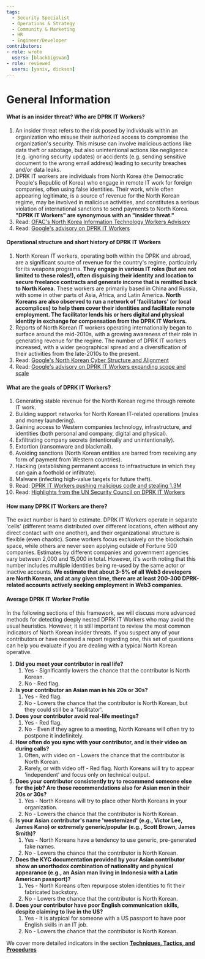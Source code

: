 ```yaml
---
tags:
  - Security Specialist
  - Operations & Strategy
  - Community & Marketing
  - HR
  - Engineer/Developer
contributors:
- role: wrote
  users: [blackbigswan]
- role: reviewed
  users: [yaniv, dickson]
---
```


# General Information

#### What is an insider threat? Who are DPRK IT Workers?
1.  An insider threat refers to the risk posed by individuals within an organization who misuse their authorized access to compromise the organization's security. This misuse can involve malicious actions like data theft or sabotage, but also unintentional actions like negligence (e.g. ignoring security updates) or accidents (e.g. sending sensitive document to the wrong email address) leading to security breaches and/or data leaks.
2.  DPRK IT workers are individuals from North Korea (the Democratic People's Republic of Korea) who engage in remote IT work for foreign companies, often using false identities. Their work, while often appearing legitimate, is a source of revenue for the North Korean regime, may be involved in malicious activities, and constitutes a serious violation of international sanctions to send payments to North Korea. **"DPRK IT Workers" are synonymous with an "insider threat."**
3.  Read: [OFAC's North Korea Information Technology Workers Advisory](https://ofac.treasury.gov/recent-actions/20220516)
4.  Read: [Google's advisory on DPRK IT Workers](https://cloud.google.com/blog/topics/threat-intelligence/mitigating-dprk-it-worker-threat)

#### Operational structure and short history of DPRK IT Workers
1.  North Korean IT workers, operating both within the DPRK and abroad, are a significant source of revenue for the country's regime, particularly for its weapons programs. **They engage in various IT roles (but are not limited to these roles!), often disguising their identity and location to secure freelance contracts and generate income that is remitted back to North Korea.** These workers are primarily based in China and Russia, with some in other parts of Asia, Africa, and Latin America. **North Koreans are also observed to run a network of 'facilitators' (or local accomplices) to help them cover their identities and facilitate remote employment. The facilitator lends his or hers digital and physical identity in exchange for compensation from the DPRK IT Workers.**
2.  Reports of North Korean IT workers operating internationally began to surface around the mid-2010s, with a growing awareness of their role in generating revenue for the regime. The number of DPRK IT workers increased, with a wider geographical spread and a diversification of their activities from the late-2010s to the present.
3.  Read: [Google's North Korean Cyber Structure and Alignment](https://cloud.google.com/blog/topics/threat-intelligence/north-korea-cyber-structure-alignment-2023)
4.  Read: [Google's advisory on DPRK IT Workers expanding scope and scale](https://cloud.google.com/blog/topics/threat-intelligence/dprk-it-workers-expanding-scope-scale)

#### What are the goals of DPRK IT Workers?
1.  Generating stable revenue for the North Korean regime through remote IT work.
2.  Building support networks for North Korean IT-related operations (mules and money laundering).
3.  Gaining access to Western companies technology, infrastructure, and identities (both personal and company, digital and physical).
4.  Exfiltrating company secrets (intentionally and unintentionally).
5.  Extortion (ransomware and blackmail).
6.  Avoiding sanctions (North Korean entities are barred from receiving any form of payment from Western countries).
7.  Hacking (establishing permanent access to infrastructure in which they can gain a foothold or infiltrate).
8.  Malware (infecting high-value targets for future theft).
9.  Read: [DPRK IT Workers pushing malicious code and stealing 1.3M](https://x.com/zachxbt/status/1824047425822310580)
10. Read: [Highlights from the UN Security Council on DPRK IT Workers](https://x.com/tayvano_/status/1777911893224808911)

#### How many DPRK IT Workers are there?

The exact number is hard to estimate. DPRK IT Workers operate in separate 'cells' (different teams distributed over different locations, often without any direct contact with one another), and their organizational structure is flexible (even chaotic). Some workers focus exclusively on the blockchain space, while others are never seen applying outside of Fortune 500 companies. Estimates by different companies and government agencies vary between 2,000 and 15,000 in total. However, it's worth noting that this number includes multiple identities being re-used by the same actor or inactive accounts. **We estimate that about 3-5% of all Web3 developers are North Korean, and at any given time, there are at least 200-300 DPRK-related accounts actively seeking employment in Web3 companies.**

#### Average DPRK IT Worker Profile

In the following sections of this framework, we will discuss more advanced methods for detecting deeply nested DPRK IT Workers who may avoid the usual heuristics. However, it is still important to review the most common indicators of North Korean insider threats. If you suspect any of your contributors or have received a report regarding one, this set of questions can help you evaluate if you are dealing with a typical North Korean operative.

1.  **Did you meet your contributor in real life?**
    1.  Yes - Significantly lowers the chance that the contributor is North Korean.
    2.  No - Red flag.
2.  **Is your contributor an Asian man in his 20s or 30s?**
    1.  Yes - Red flag.
    2.  No - Lowers the chance that the contributor is North Korean, but they could still be a 'facilitator'.
3.  **Does your contributor avoid real-life meetings?**
    1.  Yes - Red flag.
    2.  No - Even if they agree to a meeting, North Koreans will often try to postpone it indefinitely.
4.  **How often do you sync with your contributor, and is their video on during calls?**
    1.  Often, with video on - Lowers the chance that the contributor is North Korean.
    2.  Rarely, or with video off - Red flag. North Koreans will try to appear 'independent' and focus only on technical output.
5.  **Does your contributor consistently try to recommend someone else for the job? Are those recommendations also for Asian men in their 20s or 30s?**
    1.  Yes - North Koreans will try to place other North Koreans in your organization.
    2.  No - Lowers the chance that the contributor is North Korean.
6.  **Is your Asian contributor's name 'westernized' (e.g., Victor Lee, James Kano) or extremely generic/popular (e.g., Scott Brown, James Smith)?**
    1.  Yes - North Koreans have a tendency to use generic, pre-generated fake names.
    2.  No - Lowers the chance that the contributor is North Korean.
7.  **Does the KYC documentation provided by your Asian contributor show an unorthodox combination of nationality and physical appearance (e.g., an Asian man living in Indonesia with a Latin American passport)?**
    1.  Yes - North Koreans often repurpose stolen identities to fit their fabricated backstory.
    2.  No - Lowers the chance that the contributor is North Korean.
8.  **Does your contributor have poor English communication skills, despite claiming to live in the US?**
    1.  Yes - It is atypical for someone with a US passport to have poor English skills in an IT job.
    2.  No - Lowers the chance that the contributor is North Korean.

We cover more detailed indicators in the section [**Techniques, Tactics, and Procedures**](./techniques-tactics-and-procedures.md)

